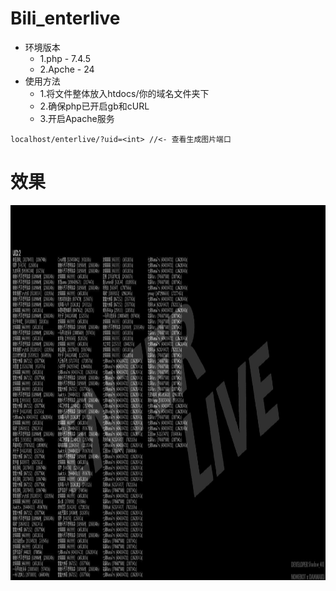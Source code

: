 # Bili_enterlive
- 环境版本
    - 1.php - 7.4.5
    - 2.Apche - 24
- 使用方法
    - 1.将文件整体放入htdocs/你的域名文件夹下
    - 2.确保php已开启gb和cURL
    - 3.开启Apache服务

```
localhost/enterlive/?uid=<int> //<- 查看生成图片端口
```
# 效果
<p align="center">
  <a href="https://raw.githubusercontent.com/Shadow403/Bili_enterlive/pic/pictures/view_1.jpg"><img src="https://raw.githubusercontent.com/Shadow403/Bili_enterlive/pic/pictures/view_1.jpg" width="2000" height="600" alt="nonebot"></a>
</p>

<div align="center"> 

